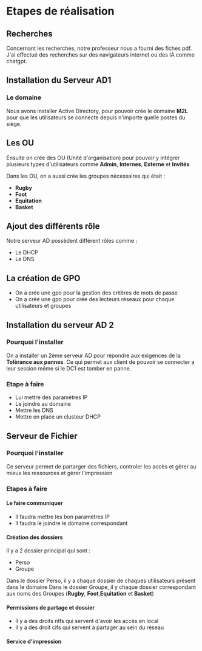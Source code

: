 # Etapes de réalisation

## Recherches
Concernant les recherches, notre professeur nous a fourni des fiches pdf. J'ai effectué des recherches sur des navigateurs internet ou des IA comme chatgpt.

## Installation du Serveur AD1

### Le domaine
Nous avons installer Active Directory, pour pouvoir crée le domaine **M2L** pour que les utilisateurs se connecte depuis n'importe quelle postes du siège.

## Les OU
Ensuite on crée des OU (Unité d'organisation) pour pouvoir y intégrer plusieurs types d'utilisateurs comme **Admin**, **Internes**, **Externe** et **Invités**

Dans les OU, on a aussi crée les groupes nécessaires qui était :

- **Rugby**
- **Foot**
- **Equitation**
- **Basket**

## Ajout des différents rôle 
 
 Notre serveur AD possèdent différent rôles comme : 

 - Le DHCP 
 - Le DNS 

## La création de GPO 

- On a crée une gpo pour la gestion des critères de mots de passe 
- On a crée une gpo pour crée des lecteurs réseaux pour chaque utilisateurs et groupes 

## Installation du serveur AD 2

### Pourquoi l'installer 

On a installer un 2ème serveur AD pour répondre aux exigences de la **Tolèrance aux pannes**. Ce qui permet aux client de pouvoir se connecter a leur session même si le DC1 est tomber en panne. 

### Etape à faire 

- Lui mettre des paramètres IP 
- Le joindre au domaine 
- Mettre les DNS 
- Mettre en place un clusteur DHCP 

## Serveur de Fichier 

### Pourquoi l'installer 

Ce serveur permet de partarger des fichiers, controler les accès et gèrer au mieux les ressources et gèrer l'impression


### Etapes à faire 

#### Le faire communiquer 

- Il faudra mettre les bon paramètres IP
- Il faudra le joindre le domaine correspondant 

#### Création des dossiers 

Il y a 2 dossier principal qui sont :

- Perso 
- Groupe 

Dans le dossier Perso, il y a chaque dossier de chaques utilisateurs présent dans le domaine 
Dans le dossier Groupe, il y chaque dossier correspondant aux noms des Groupes (**Rugby**, **Foot**,**Equitation** et **Basket**)

#### Permissions de partage et dossier 
 
- Il y a des droits ntfs qui servent d'avoir les accès en local 
- Il y a des droit cifs qui servent a partager au sein du réseau 


#### Service d'impression 





